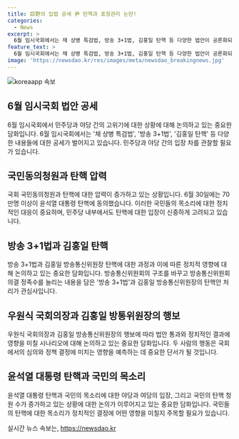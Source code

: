 ```yaml
---
title: 巨野의 입법 공세 尹 탄핵과 표정관리 논란!
categories:
  - News
excerpt: >
  6월 임시국회에서는 채 상병 특검법, 방송 3+1법, 김홍일 탄핵 등 다양한 법안이 공론화되고 있다. 특히 김홍일 탄핵에 대한 여론이 야5당과 더불어민주당을 격돌시키고 있으며, 국회 국민동의청원을 통해 70만명 이상의 동의를 받은 윤석열 대통령 탄핵 문제도 논의되고 있다. 민주당은 여전히 윤 대통령 탄핵을 적극 지지하지는 않으며, 대통령 탄핵 문제는 시기상조로 여겨지고 있다. 함께하여 국정조사와 특검법 등을 통해 상황을 면밀히 살피고 있다.
feature_text: >
  6월 임시국회에서는 채 상병 특검법, 방송 3+1법, 김홍일 탄핵 등 다양한 법안이 공론화되고 있다. 특히 김홍일 탄핵에 대한 여론이 야5당과 더불어민주당을 격돌시키고 있으며, 국회 국민동의청원을 통해 70만명 이상의 동의를 받은 윤석열 대통령 탄핵 문제도 논의되고 있다. 민주당은 여전히 윤 대통령 탄핵을 적극 지지하지는 않으며, 대통령 탄핵 문제는 시기상조로 여겨지고 있다. 함께하여 국정조사와 특검법 등을 통해 상황을 면밀히 살피고 있다.
image: 'https://newsdao.kr/res/images/meta/newsdao_breakingnews.jpg'
---
```


<p><img src="https://newsdao.kr/res/images/meta/newsdao_breakingnews.jpg" alt="koreaapp 속보" /></p>

<h2 data-ke-size="size26">6월 임시국회 법안 공세</h2>

<p data-ke-size="size16">6월 임시국회에서 민주당과 야당 간의 고위기에 대한 상황에 대해 논의하고 있는 중요한 담화입니다. 6월 임시국회에서는 '채 상병 특검법', '방송 3+1법', '김홍일 탄핵' 등 다양한 내용들에 대한 공세가 벌어지고 있습니다. 민주당과 야당 간의 입장 차를 관찰할 필요가 있습니다.</p>

<h2 data-ke-size="size26">국민동의청원과 탄핵 압력</h2>

<p data-ke-size="size16">국회 국민동의청원과 탄핵에 대한 압력이 증가하고 있는 상황입니다. 6월 30일에는 70만명 이상이 윤석열 대통령 탄핵에 동의했습니다. 이러한 국민들의 목소리에 대한 정치적인 대응이 중요하며, 민주당 내부에서도 탄핵에 대한 입장이 신중하게 고려되고 있습니다.</p>

<h2 data-ke-size="size26">방송 3+1법과 김홍일 탄핵</h2>

<p data-ke-size="size16">방송 3+1법과 김홍일 방송통신위원장 탄핵에 대한 과정과 이에 따른 정치적 영향에 대해 논의하고 있는 중요한 담화입니다. 방송통신위원회의 구조를 바꾸고 방송통신위원회 의결 정족수를 늘리는 내용을 담은 '방송 3+1법'과 김홍일 방송통신위원장의 탄핵안 처리가 관심사입니다.</p>

<h2 data-ke-size="size26">우원식 국회의장과 김홍일 방통위원장의 행보</h2>

<p data-ke-size="size16">우원식 국회의장과 김홍일 방송통신위원장의 행보에 따라 법안 통과와 정치적인 결과에 영향을 미칠 시나리오에 대해 논의하고 있는 중요한 담화입니다. 두 사람의 행동은 국회에서의 심의와 정책 결정에 미치는 영향을 예측하는 데 중요한 단서가 될 것입니다.</p>

<h2 data-ke-size="size26">윤석열 대통령 탄핵과 국민의 목소리</h2>

<p data-ke-size="size16">윤석열 대통령 탄핵과 국민의 목소리에 대한 야당과 여당의 입장, 그리고 국민의 탄핵 청원 수가 증가하고 있는 상황에 대한 논의가 이루어지고 있는 중요한 담화입니다. 국민들의 탄핵에 대한 목소리가 정치적인 결정에 어떤 영향을 미칠지 주목할 필요가 있습니다.</p>
실시간 뉴스 속보는, <a href="https://newsdao.kr" rel="dofollow">https://newsdao.kr</a>


